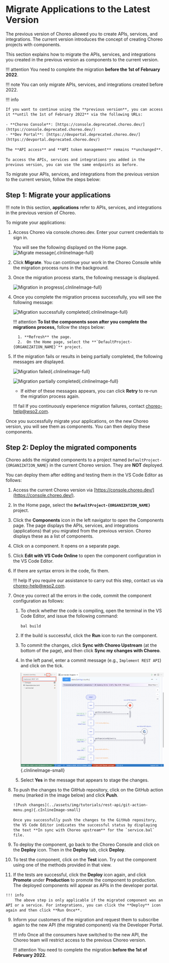 # Migrate Applications to the Latest Version

The previous version of Choreo allowed you to create APIs, services, and integrations. The current version introduces the concept of creating Choreo projects with components.

This section explains how to migrate the APIs, services, and integrations you created in the previous version as components to the current version.

!!! attention
    You need to complete the migration **before the 1st of February 2022**.

!!! note
    You can only migrate APIs, services, and integrations created before 2022.

!!! info

    If you want to continue using the **previous version**, you can access it **until the 1st of February 2022** via the following URLs:

    - **Choreo Console**: [https://console.deprecated.choreo.dev/](https://console.deprecated.choreo.dev/)
    - **Dev Portal**: [https://devportal.deprecated.choreo.dev/](https://devportal.deprecated.choreo.dev/)
    
    The **API access** and **API token management** remains **unchanged**.
    
    To access the APIs, services and integrations you added in the previous version, you can use the same endpoints as before.

To migrate your APIs, services, and integrations from the previous version to the current version, follow the steps below:

## Step 1: Migrate your applications

!!! note
    In this section, **applications** refer to APIs, services, and integrations in the previous version of Choreo.

To migrate your applications:

1. Access Choreo via console.choreo.dev. Enter your current credentials to sign in.
   
     You will see the following displayed on the Home page.
     ![Migrate message](../assets/img/migration/migrate-prompt.png){.cInlineImage-full}

2. Click **Migrate**. You can continue your work in the Choreo Console while the migration process runs in the background.

3. Once the migration process starts, the following message is displayed.

     ![Migration in progress](../assets/img/migration/migration-in-progress.png){.cInlineImage-full}

4. Once you complete the migration process successfully,  you will see the following message:

     ![Migration successfully completed](../assets/img/migration/migration-successfully-completed.png){.cInlineImage-full}

    !!! attention
        **To list the components soon after you complete the migrations process,** follow the steps below:
     
         1. **Refresh** the page.
         2.  On the Home page, select the **`DefaultProject-{ORGANIZATION_NAME}`** project.


5. If the migration fails or results in being partially completed, the following messages are displayed.

    ![Migration failed](../assets/img/migration/migration-failed.png){.cInlineImage-full}

    ![Migration partially completed](../assets/img/migration/migration-partially-completed.png){.cInlineImage-full}

    -  If either of these messages appears, you can click **Retry** to re-run the migration process again.

    !!! fail
         If you continuously experience migration failures, contact choreo-help@wso2.com.

Once you successfully migrate your applications, on the new Choreo version, you will see them as components. You can then deploy these components.

## Step 2: Deploy the migrated components

Choreo adds the migrated components to a project named `DefaultProject-{ORGANIZATION_NAME}` in the current Choreo version. They are **NOT** deployed.

You can deploy them after editing and testing them in the VS Code Editor as follows:

1. Access the current Choreo version via [https://console.choreo.dev/](https://console.choreo.dev/).

2. In the Home page, select the **`DefaultProject-{ORGANIZATION_NAME}`** project.

3. Click the **Components** icon in the left navigator to open the Components page. The page displays the APIs, services, and integrations (applications) that you migrated from the previous version. Choreo displays these as a list of components.

4. Click on a component. It opens on a separate page.

5. Click **Edit with VS Code Online** to open the component configuration in the VS Code Editor.

6. If there are syntax errors in the code, fix them.

    !!! help
        If you require our assistance to carry out this step, contact us via choreo-help@wso2.com.

7. Once you correct all the errors in the code, commit the component configuration as follows:

    1. To check whether the code is compiling, open the terminal in the VS Code Editor, and issue the following command:

        `bal build`
 
    2. If the build is successful, click the **Run** icon to run the component.

    3. To commit the changes, click **Sync with Choreo Upstream** (at the bottom of the page), and then click **Sync my changes with Choreo**.

    4. In the left panel, enter a commit message (e.g., `Implement REST API`) and click on the tick.

        ![Commit message](../assets/img/tutorials/rest-api/commit-message.png){.cInlineImage-small}

    5. Select **Yes** in the message that appears to stage the changes.

8. To push the changes to the GitHub repository, click on the GitHub action menu (marked in the image below) and click **Push**.

       ![Push changes](../assets/img/tutorials/rest-api/git-action-menu.png){.cInlineImage-small}

       Once you successfully push the changes to the GitHub repository, the VS Code Editor indicates the successful status by displaying the text **In sync with Choreo upstream** for the `service.bal` file.

 9. To deploy the component, go back to the Choreo Console and click on the **Deploy** icon. Then in the **Deploy** tab, click **Deploy**.

 10. To test the component, click on the **Test** icon. Try out the component using one of the methods provided in that view.

 11. If the tests are successful, click the **Deploy** icon again, and click **Promote** under **Production** to promote the component to production. The deployed components will appear as APIs in the developer portal.

    !!! info
        The above step is only applicable if the migrated component was an API or a service. For integrations, you can click the **Deploy** icon again and then click **Run Once**.

 9. Inform your customers of the migration and request them to subscribe again to the new API (the migrated component) via the Developer Portal.

    !!! info
         Once all the consumers have switched to the new API, the Choreo team will restrict access to the previous Choreo version.

    !!! attention
        You need to complete the migration **before the 1st of February 2022**.